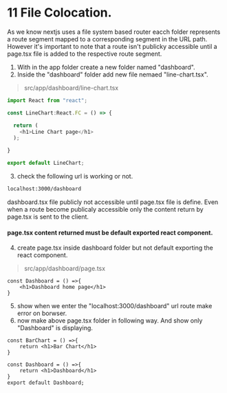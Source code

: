 # 11 File Colocation.    

As we know nextjs uses a file system based router eacch folder represents a route segment mapped to a corresponding segment in the URL path. However it's important to note that a route isn't publicky accessible until a page.tsx file is added to the respective route segment. 

1. With in the app folder create a new folder named "dashboard".   
2. Inside the "dashboard" folder add new file nemaed "line-chart.tsx".   

>src/app/dashboard/line-chart.tsx   
```ts 
import React from "react";

const LineChart:React.FC = () => {

  return (
    <h1>Line Chart page</h1>
  );

}

export default LineChart;
```

3. check the following url is working or not.   
```bash
localhost:3000/dashboard
```

dashboard.tsx file publicly not accessible until page.tsx file is define. Even when a route become publicaly accessible only the content return by page.tsx is sent to the client.   

#### page.tsx content returned must be default exported react component.   

4. create page.tsx inside dashboard folder but not default exporting the react component.    
>src/app/dashboard/page.tsx   
```tsx 
const Dashboard = () =>{
    <h1>Dashboard home page</h1>
}
```

5. show when we enter the "localhost:3000/dashboard" url route make error on borwser.   
6. now make above page.tsx folder in following way. And show only "Dashboard" is displaying.       
```tsx 
const BarChart = () =>{
    return <h1>Bar Chart</h1>
}

const Dashboard = () =>{
    return <h1>Dashboard</h1>
}
export default Dashboard;
```

